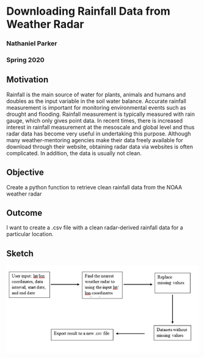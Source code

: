 # Downloading Rainfall Data from Weather Radar
### Nathaniel Parker
### Spring 2020

## Motivation
Rainfall is the main source of water for plants, animals and humans and doubles as the input variable in the soil water balance. Accurate rainfall measurement is important for monitoring environmental events such as drought and flooding. Rainfall measurement is typically measured with rain gauge, which only gives point data. In recent times, there is increased interest in rainfall measurement at the mesoscale and global level and thus radar data has become very useful in undertaking this purpose. Although many weather-mentoring agencies make their data freely available for download through their website, obtaining radar data via websites is often complicated. In addition, the data is usually not clean. 

## Objective 
Create a python function to retrieve clean rainfall data from the NOAA weather radar

## Outcome 
I want to create a .csv file with a clean radar-derived rainfall data for a particular location. 

## Sketch
![](sketch.jpg)
